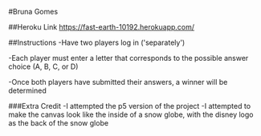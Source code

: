 #Bruna Gomes

##Heroku Link
https://fast-earth-10192.herokuapp.com/

##Instructions
-Have two players log in ('separately')

-Each player must enter a letter that corresponds to the possible answer choice (A, B, C, or D)

-Once both players have submitted their answers, a winner will be determined

###Extra Credit
-I attempted the p5 version of the project
-I attempted to make the canvas look like the inside of a snow globe, with the disney logo as the back of the snow globe

